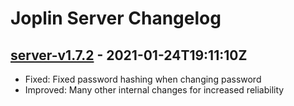 # Joplin Server Changelog

## [server-v1.7.2](https://github.com/laurent22/joplin/releases/tag/server-v1.7.4) - 2021-01-24T19:11:10Z

- Fixed: Fixed password hashing when changing password
- Improved: Many other internal changes for increased reliability
